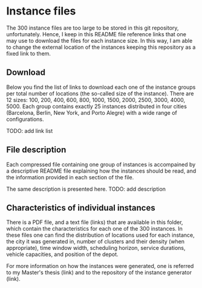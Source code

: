 # Instance files

The 300 instance files are too large to be stored in this git repository, unfortunately. Hence, I keep in this README file reference links that one may use to download the files for each instance size. In this way, I am able to change the external location of the instances keeping this repository as a fixed link to them.

## Download

Below you find the list of links to download each one of the instance groups per total number of locations (the so-called size of the instance). There are 12 sizes: 100, 200, 400, 600, 800, 1000, 1500, 2000, 2500, 3000, 4000, 5000. Each group contains exactly 25 instances distributed in four cities (Barcelona, Berlin, New York, and Porto Alegre) with a wide range of configurations.

TODO: add link list

## File description

Each compressed file containing one group of instances is accompained by a descriptive README file explaining how the instances should be read, and the information provided in each section of the file.

The same description is presented here. TODO: add description

## Characteristics of individual instances

There is a PDF file, and a text file (links) that are available in this folder, which contain the characteristics for each one of the 300 instances. In these files one can find the distribution of locations used for each instance, the city it was generated in, number of clusters and their density (when appropriate), time window width, scheduling horizon, service durations, vehicle capacities, and position of the depot.

For more information on how the instances were generated, one is referred to my Master's thesis (link) and to the repository of the instance generator (link).